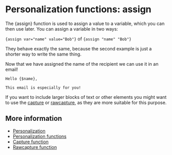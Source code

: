 # Personalization functions: assign

The {assign} function is used to assign a value to a variable, which 
you can then use later. You can assign a variable in two ways:

`{assign var="name" value="Bob"}` of 
`{assign "name" "Bob"}`

They behave exactly the same, because the second example is just a shorter 
way to write the same thing.

Now that we have assigned the name of the recipient we can use it in an 
email!

    Hello {$name},
    
    This email is especially for you!
    
If you want to include larger blocks of text or other elements you might 
want to use the [capture](./personalization-functions-capture) or 
[rawcapture](./personalization-functions), as they are more suitable for 
this purpose.
     
## More information

* [Personalization](./personalization)
* [Personalization functions](./personalization-functions)
* [Capture function](./personalization-functions-capture)
* [Rawcapture function](./personalization-functions-rawcapture)
